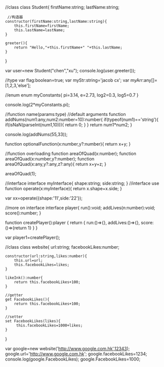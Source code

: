 //class
class Student{
    firstName:string;
    lastName:string;
     
     //构造器
    constructor(firstName:string,lastName:string){
        this.firstName=firstName;
        this.lastName=lastName;
    }

    greeter(){
        return "Hello,"+this.firstName+" "+this.lastName;
    }
}

var user=new Student("chen","xu");
console.log(user.greeter());

//type
var flag:boolean=true;
var myStr:string='jacob cx';
var myArr:any[]=[1,2,3,'else'];

//enum
enum myConstants{
    pi=3.14,
    e=2.73,
    log2=0.3,
    log5=0.7
}

console.log(2*myConstants.pi);

//function name(params:type) 
//default arguments
function addNums(num1:any,num2:number=10):number{
    if(typeof(num1)=='string'){
        if(isNaN(parseInt(num1,10))){
            return 0;
        }
    }
    return num1*num2;
}
    
console.log(addNums(55,33));

function optionalFunction(x:number,y?:number){
    return x+y;
}

//function overloading
function areaOfQuad(x:number);
function areaOfQuad(x:number,y?:number);
function areaOfQuad(x:any,y?:any,z?:any){
    return x+y+z;
}


areaOfQuad(1);



//interface
interface myInterface{
    shape:string;
    side:string;
}
//interface use
function operate(x:myInterface){
    return x.shape+x.side;
}
 
var xx=operate({shape:'11',side:'22'});

//more on interface
interface player{
    run():void;
    addLives(n:number):void;
    score():number;
}

function createPlayer():player
{
    return {
        run:()=>{},
        addLives:()=>{},
        score:()=>{return 1}
    }
}

var player1=createPlayer();

//class
class website{
    url:string;
    facebookLikes:number;
    
    constructor(url:string,likes:number){
        this.url=url;
        this.facebookLikes=likes;
    }

    likeInk():number{
        return this.facebookLikes+100;
    }

    //getter
    get FacebookLikes(){
        return this.facebookLikes+100;
    }

    //setter
    set FacebookLikes(likes){
         this.facebookLikes=1000+likes;
    }
}

var google=new website('http://www.google.com.hk',12343);
google.url='http://www.google.com.hk';
google.facebookLikes=1234;
console.log(google.FacebookLikes);
google.FacebookLikes=1000;
